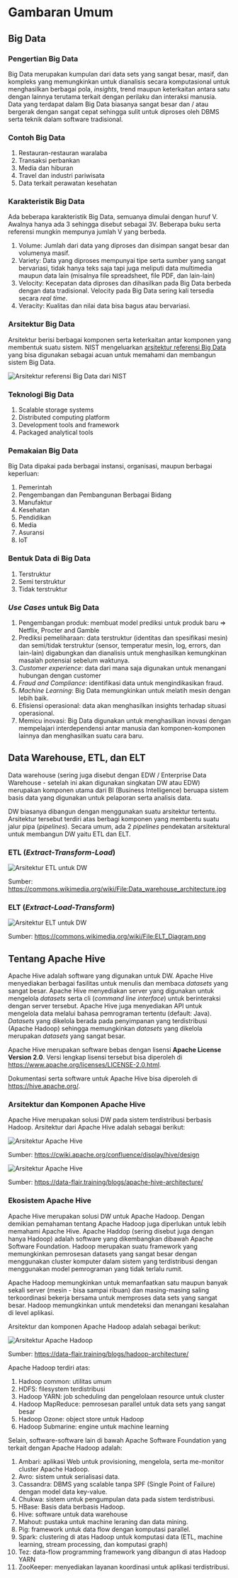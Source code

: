 # Gambaran Umum

## Big Data

### Pengertian Big Data

Big Data merupakan kumpulan dari data sets yang sangat besar, masif, dan kompleks yang memungkinkan untuk dianalisis secara komputasional untuk menghasilkan berbagai pola, *insights*, trend maupun keterkaitan antara satu dengan lainnya terutama terkait dengan perilaku dan interaksi manusia. Data yang terdapat dalam Big Data biasanya sangat besar dan / atau bergerak dengan sangat cepat sehingga sulit untuk diproses oleh DBMS serta teknik dalam software tradisional.

### Contoh Big Data

1.  Restauran-restauran waralaba
2.  Transaksi perbankan
3.  Media dan hiburan
4.  Travel dan industri pariwisata
5.  Data terkait perawatan kesehatan

### Karakteristik Big Data

Ada beberapa karakteristik Big Data, semuanya dimulai dengan huruf V. Awalnya hanya ada 3 sehingga disebut sebagai 3V. Beberapa buku serta referensi mungkin mempunya jumlah V yang berbeda.

1.  Volume: Jumlah dari data yang diproses dan disimpan sangat besar dan volumenya masif.
2.  Variety: Data yang diproses mempunyai tipe serta sumber yang sangat bervariasi, tidak hanya teks saja tapi juga meliputi data multimedia maupun data lain (misalnya file spreadsheet, file PDF, dan lain-lain)
3.  Velocity: Kecepatan data diproses dan dihasilkan pada Big Data berbeda dengan data tradisional. Velocity pada Big Data sering kali tersedia secara *real time*.
4.  Veracity: Kualitas dan nilai data bisa bagus atau bervariasi.

### Arsitektur Big Data

Arsitektur berisi berbagai komponen serta keterkaitan antar komponen yang membentuk suatu sistem. NIST mengeluarkan [arsitektur referensi Big Data](https://nvlpubs.nist.gov/nistpubs/SpecialPublications/NIST.SP.1500-6r2.pdf) yang bisa digunakan sebagai acuan untuk memahami dan membangun sistem Big Data. 

![Arsitektur referensi Big Data dari NIST](../img/01/big-data-ref-arch.png)

### Teknologi Big Data

1.  Scalable storage systems
2.  Distributed computing platform
3.  Development tools and framework
4.  Packaged analytical tools

### Pemakaian Big Data

Big Data dipakai pada berbagai instansi, organisasi, maupun berbagai keperluan:

1.  Pemerintah
2.  Pengembangan dan Pembangunan Berbagai Bidang
3.  Manufaktur
4.  Kesehatan
5.  Pendidikan
6.  Media
7.  Asuransi
8.  IoT

### Bentuk Data di Big Data

1.  Terstruktur
2.  Semi terstruktur
3.  Tidak terstruktur

### *Use Cases* untuk Big Data

1.  Pengembangan produk: membuat model prediksi untuk produk baru => Netflix, Procter and Gamble
2.  Prediksi pemeliharaan: data terstruktur (identitas dan spesifikasi mesin) dan semi/tidak terstruktur (sensor, temperatur mesin, log, errors, dan lain-lain) digabungkan dan dianalisis untuk menghasilkan kemungkinan masalah potensial sebelum waktunya.
3.  *Customer experience*: data dari mana saja digunakan untuk menangani hubungan dengan customer
4.  *Fraud and Compliance*: identifikasi data untuk mengindikasikan fraud.
5.  *Machine Learning*: Big Data memungkinkan untuk melatih mesin dengan lebih baik.
6.  Efisiensi operasional: data akan menghasilkan insights terhadap situasi operasional.
7.  Memicu inovasi: Big Data digunakan untuk menghasilkan inovasi dengan mempelajari interdependensi antar manusia dan komponen-komponen lainnya dan menghasilkan suatu cara baru.

## Data Warehouse, ETL, dan ELT

Data warehouse (sering juga disebut dengan EDW / Enterprise Data Warehouse - setelah ini akan digunakan singkatan DW atau EDW) merupakan komponen utama dari BI (Business Intelligence) beruapa sistem basis data yang digunakan untuk pelaporan serta analisis data.

DW biasanya dibangun dengan menggunakan suatu arsitektur tertentu. Arsitektur tersebut terdiri atas berbagi komponen yang membentu suatu jalur pipa (*pipelines*). Secara umum, ada 2 *pipelines* pendekatan arsitektural untuk membangun DW yaitu ETL dan ELT.

### ETL (*Extract-Transform-Load*)

![Arsitektur ETL untuk DW](../img/01/dw-etl.jpg)

Sumber: https://commons.wikimedia.org/wiki/File:Data_warehouse_architecture.jpg

### ELT (*Extract-Load-Transform*)

![Arsitektur ELT untuk DW](../img/01/dw-elt.png)

Sumber: https://commons.wikimedia.org/wiki/File:ELT_Diagram.png

## Tentang Apache Hive

Apache Hive adalah software yang digunakan untuk DW. Apache Hive menyediakan berbagai fasilitas untuk menulis dan membaca *datasets* yang sangat besar. Apache Hive menyediakan server yang digunakan untuk mengelola *datasets* serta cli (*command line interface*) untuk berinteraksi dengan server tersebut. Apache Hive juga menyediakan API untuk mengelola data melalui bahasa pemrograman tertentu (default: Java). *Datasets* yang dikelola berada pada penyimpanan yang terdistribusi (Apache Hadoop) sehingga memungkinkan *datasets* yang dikelola merupakan *datasets* yang sangat besar.

Apache Hive merupakan software bebas dengan lisensi **Apache License Version 2.0**. Versi lengkap lisensi tersebut bisa diperoleh di https://www.apache.org/licenses/LICENSE-2.0.html.

Dokumentasi serta software untuk Apache Hive bisa diperoleh di https://hive.apache.org/.

### Arsitektur dan Komponen Apache Hive

Apache Hive merupakan solusi DW pada sistem terdistribusi berbasis Hadoop. Arsitektur dari Apache Hive adalah sebagai berikut:

![Arsitektur Apache Hive](../img/01/hive-architecture.png)

Sumber: https://cwiki.apache.org/confluence/display/hive/design

![Arsitektur Apache Hive](../img/01/hive-architecture-and-its-components.png)

Sumber: https://data-flair.training/blogs/apache-hive-architecture/

### Ekosistem Apache Hive

Apache Hive merupakan solusi DW untuk Apache Hadoop. Dengan demikian pemahaman tentang Apache Hadoop juga diperlukan untuk lebih memahami Apache Hive. Apache Haddop (sering disebut juga dengan hanya Hadoop) adalah software yang dikembangkan dibawah Apache Software Foundation. Hadoop merupakan suatu framework yang memungkinkan pemrosesan datasets yang sangat besar dengan menggunakan cluster komputer dalam sistem yang terdistribusi dengan menggunakan model pemrograman yang tidak terlalu rumit.

Apache Hadoop memungkinkan untuk memanfaatkan satu maupun banyak sekali server (mesin - bisa sampai ribuan) dan masing-masing saling terkoordinasi bekerja bersama untuk memproses data sets yang sangat besar. Hadoop memungkinkan untuk mendeteksi dan menangani kesalahan di level aplikasi.

Arsitektur dan komponen Apache Hadoop adalah sebagai berikut:

![Arsitektur Apache Hadoop](../img/01/hadoop-arch.jpg)

Sumber: https://data-flair.training/blogs/hadoop-architecture/

Apache Hadoop terdiri atas:

1.  Hadoop common: utilitas umum
2.  HDFS: filesystem terdistribusi
3.  Hadoop YARN: job scheduling dan pengelolaan resource untuk cluster
4.  Hadoop MapReduce: pemrosesan parallel untuk data sets yang sangat besar
5.  Hadoop Ozone: object store untuk Hadoop
6.  Hadoop Submarine: engine untuk machine learning

Selain, software-software lain di bawah Apache Software Foundation yang terkait dengan Apache Hadoop adalah:

1.  Ambari: aplikasi Web untuk provisioning, mengelola, serta me-monitor cluster Apache Hadoop.
2.  Avro: sistem untuk serialisasi data.
3.  Cassandra: DBMS yang scalable tanpa SPF (Single Point of Failure) dengan model data key-value.
4.  Chukwa: sistem untuk pengumpulan data pada sistem terdistribusi.
5.  HBase: Basis data berbasis Hadoop.
6.  Hive: software untuk data warehouse
7.  Mahout: pustaka untuk machine leraning dan data mining.
8.  Pig: framework untuk data flow dengan komputasi parallel.
9.  Spark: clustering di atas Hadoop untuk komputasi data (ETL, machine learning, stream processing, dan komputasi graph)
10. Tez: data-flow programming framework yang dibangun di atas Hadoop YARN
11. ZooKeeper: menyediakan layanan koordinasi untuk aplikasi terdistribusi.
